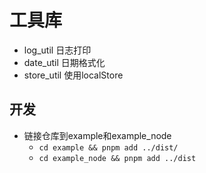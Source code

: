 # 工具库
- log_util 日志打印
- date_util 日期格式化
- store_util 使用localStore


## 开发
- 链接仓库到example和example_node
  - `cd example && pnpm add ../dist/`
  - `cd example_node && pnpm add ../dist`

